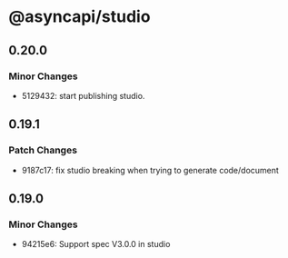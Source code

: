 # @asyncapi/studio

## 0.20.0

### Minor Changes

- 5129432: start publishing studio.

## 0.19.1

### Patch Changes

- 9187c17: fix studio breaking when trying to generate code/document

## 0.19.0

### Minor Changes

- 94215e6: Support spec V3.0.0 in studio
